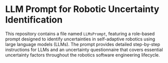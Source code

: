 # LLM Prompt for Robotic Uncertainty Identification

This repository contains a file named `LLMsPrompt`, featuring a role-based prompt designed to identify uncertainties in self-adaptive robotics using large language models (LLMs). 
The prompt provides detailed step-by-step instructions for LLMs and an uncertainty questionnaire that covers essential uncertainty factors throughout the robotics software engineering lifecycle.
